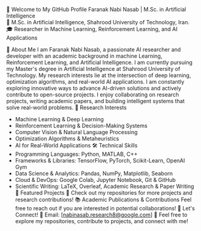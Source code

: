 👋 Welcome to My GitHub Profile
 Faranak Nabi Nasab | M.Sc. in Artificial Intelligence  
📍 M.Sc. in Artificial Intelligence, Shahrood University of Technology, Iran.  
🎓 Researcher in Machine Learning, Reinforcement Learning, and AI Applications  

 📌 About Me
I am Faranak Nabi Nasab, a passionate AI researcher and developer with an academic background in machine Learning, Reinforcement Learning, and Artificial Intelligence. I am currently pursuing my Master's degree in Artificial Intelligence at Shahrood University of Technology. My research interests lie at the intersection of deep learning, optimization algorithms, and real-world AI applications.
I am constantly exploring innovative ways to advance AI-driven solutions and actively contribute to open-source projects. I enjoy collaborating on research projects, writing academic papers, and building intelligent systems that solve real-world problems.
 🔬 Research Interests
- Machine Learning & Deep Learning
- Reinforcement Learning & Decision-Making Systems
- Computer Vision & Natural Language Processing
- Optimization Algorithms & Metaheuristics
- AI for Real-World Applications
 🛠️ Technical Skills
- Programming Languages: Python, MATLAB, C++
- Frameworks & Libraries: TensorFlow, PyTorch, Scikit-Learn, OpenAI Gym
- Data Science & Analytics: Pandas, NumPy, Matplotlib, Seaborn
- Cloud & DevOps: Google Colab, Jupyter Notebook, Git & GitHub
- Scientific Writing: LaTeX, Overleaf, Academic Research & Paper Writing
 🚀 Featured Projects
📌 Check out my repositories for more projects and research contributions!
 📚 Academic Publications & Contributions
 Feel free to reach out if you are interested in potential collaborations!
📢 Let's Connect!
📧 Email: [nabinasab.research8@google.com] 
📌 Feel free to explore my repositories, contribute to projects, and connect with me!
